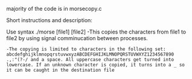 majority of the code is in morsecopy.c

Short instructions and description:

Use syntax ./morse [file1] [file2]
	-This copies the characters from file1 to file2 by using signal
	comminucation between processes.
	
	-The copying is limited to characters in the following set:
	abcdefghijklmnopqrstuvwxyzABCDEFGHIJKLMNOPQRSTUVWXYZ1234567890
	.,:"(?-/ and a space. All uppercase characters get turned into
	lowercase. If an unknown character is copied, it turns into a _ so
	it can be caught in the destination file
